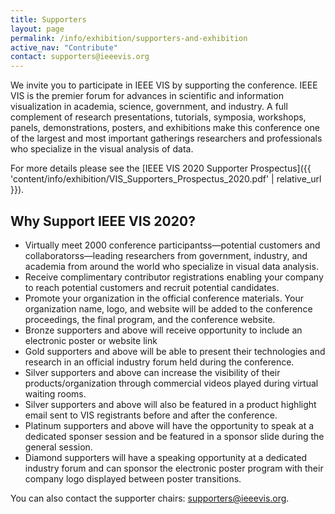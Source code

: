 ```yaml
---
title: Supporters
layout: page
permalink: /info/exhibition/supporters-and-exhibition
active_nav: "Contribute"
contact: supporters@ieeevis.org
---
```


We invite you to participate in IEEE VIS by supporting the conference. IEEE VIS is the premier forum for advances in scientific and information visualization in academia, science, government, and industry. A full complement of research presentations, tutorials, symposia, workshops, panels, demonstrations, posters, and exhibitions make this conference one of the largest and most important gatherings researchers and professionals who specialize in the visual analysis of data.

For more details please see the [IEEE VIS 2020 Supporter Prospectus]({{ 'content/info/exhibition/VIS_Supporters_Prospectus_2020.pdf' | relative_url }}).

## Why Support IEEE VIS 2020?

* Virtually meet 2000 conference participantss&mdash;potential customers and collaboratorss&mdash;leading researchers from government, industry, and academia from around the world who specialize in visual data analysis.
* Receive complimentary contributor registrations enabling your company to reach potential customers and recruit potential candidates.
* Promote your organization in the official conference materials. Your organization name, logo, and website will be added to the conference proceedings, the final program, and the conference website.
* Bronze supporters and above will receive opportunity to include an electronic poster or website link
* Gold supporters and above will be able to present their technologies and research in an official industry forum held during the conference.
* Silver supporters and above can increase the visibility of their products/organization through commercial videos played during virtual waiting rooms.
* Silver supporters and above will also be featured in a product highlight email sent to VIS registrants before and after the conference.
* Platinum supporters and above will have the opportunity to speak at a dedicated sponser session and be featured in a sponsor slide during the general session.
* Diamond supporters will have a speaking opportunity at a dedicated industry forum and can sponsor the electronic poster program with their company logo displayed between poster transitions.

You can also contact the supporter chairs: [supporters@ieeevis.org](mailto:supporters@ieeevis.org). 
